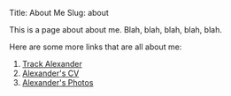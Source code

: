 Title: About Me
Slug: about

This is a page about about me. Blah, blah, blah, blah, blah.

Here are some more links that are all about me:

1. [Track Alexander](http://track.alexandermcginn.com)
2. [Alexander's CV](http://cv.alexandermcginn.com)
3. [Alexander's Photos](http://photos.alethia.ca)
